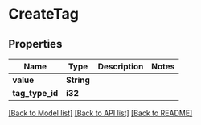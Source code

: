 # CreateTag

## Properties
Name | Type | Description | Notes
------------ | ------------- | ------------- | -------------
**value** | **String** |  | 
**tag_type_id** | **i32** |  | 

[[Back to Model list]](../README.md#documentation-for-models) [[Back to API list]](../README.md#documentation-for-api-endpoints) [[Back to README]](../README.md)


